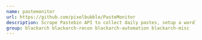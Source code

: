 ```yaml
---
name: pastemonitor
url: https://github.com/pixelbubble/PasteMonitor
description: Scrape Pastebin API to collect daily pastes, setup a wordlist and be alerted by email when you have a match.
group: blackarch blackarch-recon blackarch-automation blackarch-misc
---
```

